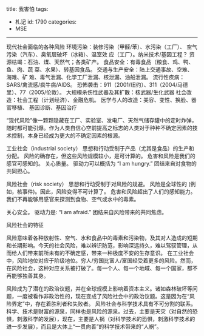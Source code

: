 title: 我害怕
tags:
  - 札记
id: 1790
categories:
  - MSE
---

现代社会面临的各种风险
环境污染：装修污染（甲醛/苯）、水污染（工厂）、
空气污染（汽车）、臭氧层破坏（冰箱）、温室效
应（工厂）。纳米技术/基因工程？
资源枯竭：石油、煤、天然气；各类矿产。
食品安全：有毒食品（粮食、鸡、鸭、鱼、肉、蔬
菜、水果）、转基因食品。
交通与生产安全：陆上交通事故、空难、海难、矿
难、毒气泄漏、化学工厂泄漏、核泄漏、油船泄漏。
流行性疾病：SARS/禽流感/疯牛病/AIDS。
恐怖袭击：911（2001/纽约）、311（2004/马德
里）、77（2005/伦敦）。
大规模杀伤性武器及其扩散：核武器/生化武器
社会改造：社会工程（计划经济）、金融危机。
医学与人的改造：美容、变性、换脸、器官移植、
基因诊断、基因治疗

“现代风险”像一颗颗隐藏在工厂、实验室、发电厂、天然气储存罐中的定时炸弹，随时都可能引爆。作为人类自信心空前提高之标志的人类对于种种不确定因素的技术控制，本身已经成为更大的不确定因素的根源。

工业社会（industrial society）
思想和行动受制于产品（尤其是食品）的生产和分配。
风险的确存在，但这些风险规模较小，是可计算的。
危害和风险是我们的感官可感知的。
关心质量。
驱动力可以概括为 “I am hungry.”
团结来自对食物的共同担心。

风险社会（risk society）
思想和行动受制于对风险的规避。
风险是全球性的 (例如，核事件)。因此，风险变得不可计算了。
危害和风险超出了人们的感知能力。我们不再能够用感官来探测到食物、空气或水中的毒素。

关心安全。
驱动力是: “I am afraid.”
团结来自风险带来的共同焦虑。

风险社会的特征

风险意味着各种放射性、空气、水和食品中的毒素和污染物，及其对人造成的短期和长期影响。今天的社会风险，难以辨识防范，影响深远持久，难以驾驭管理，从而给人们带来前所未有的不确定感，带来一种极度不安的生存意识。
在工业社会中，风险地位对应于阶级地位。穷人/穷国比富人/富国经受着更多的风险。然而，在风险社会，这种对应关系被打破了。每一个人、每一个地域、每一个国家，都不再能够独善其身。

风险成为了潜在的政治议题，并在全球规模上影响着资本主义。诸如森林破坏等问题，一度被看作非政治性的，现在变成了风险社会中的政治议题。这是因为在“风险界定”中，存在着胜利者和失败者。
风险社会与科学技术具有不可分割的联系。科学、技术是财富的源泉，同样也是风险的源泉。过去，主要是天灾（对自然的恐惧，刺激科学的发展），现在，主要是人祸（对科学技术的恐惧，刺激科学技术的进一步发展），而且是大体上“一贯向善”的科学技术带来的“人祸”。